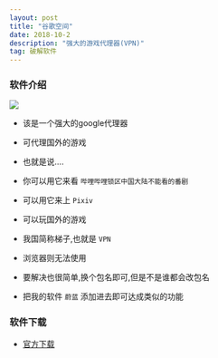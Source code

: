 ```yaml
---
layout: post
title: "谷歌空间"
date: 2018-10-2
description: "强大的游戏代理器(VPN)"
tag: 破解软件
---
```


### 软件介绍

![](http://www.gplayspace.com/src/img/ggspace.png)

* 该是一个强大的google代理器
* 可代理国外的游戏
* 也就是说....
* 你可以用它来看 `哔哩哔哩锁区中国大陆不能看的番剧`
* 可以用它来上 `Pixiv`
* 可以玩国外的游戏
* 我国简称梯子,也就是 `VPN`

* 浏览器则无法使用
* 要解决也很简单,换个包名即可,但是不是谁都会改包名
* 把我的软件 `蔚蓝` 添加进去即可达成类似的功能

### 软件下载

* [官方下载](http://www.gplayspace.com/)